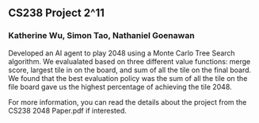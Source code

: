 ## CS238 Project 2^11
### Katherine Wu, Simon Tao, Nathaniel Goenawan

Developed an AI agent to play 2048 using a Monte Carlo Tree Search algorithm. We evalualated based on three different value functions: merge score, largest tile in on the board, and sum of all the tile on the final board. We found that the best evaluation policy was the sum of all the tile on the file board gave us the highest percentage of achieving the tile 2048. 

For more information, you can read the details about the project from the CS238 2048 Paper.pdf if interested.
